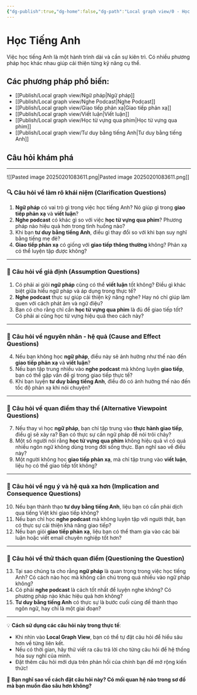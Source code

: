```yaml
---
{"dg-publish":true,"dg-home":false,"dg-path":"Local graph view/0 - Học Tiếng Anh.md","permalink":"/local-graph-view/0-hoc-tieng-anh/","dgPassFrontmatter":true,"updated":"2025-02-01T08:40:57.330+07:00"}
---
```


# Học Tiếng Anh
Việc học tiếng Anh là một hành trình dài và cần sự kiên trì. Có nhiều phương pháp học khác nhau giúp cải thiện từng kỹ năng cụ thể.


## Các phương pháp phổ biến:
- [[Publish/Local graph view/Ngữ pháp\|Ngữ pháp]]
- [[Publish/Local graph view/Nghe Podcast\|Nghe Podcast]]
- [[Publish/Local graph view/Giao tiếp phản xạ\|Giao tiếp phản xạ]]
- [[Publish/Local graph view/Viết luận\|Viết luận]]
- [[Publish/Local graph view/Học từ vựng qua phim\|Học từ vựng qua phim]]
- [[Publish/Local graph view/Tư duy bằng tiếng Anh\|Tư duy bằng tiếng Anh]]


## Câu hỏi khám phá
---
![[Pasted image 20250201083611.png\|Pasted image 20250201083611.png]]
### 🔍 **Câu hỏi về làm rõ khái niệm (Clarification Questions)**

1. **Ngữ pháp** có vai trò gì trong việc học tiếng Anh? Nó giúp gì trong **giao tiếp phản xạ** và **viết luận**?
2. **Nghe podcast** có khác gì so với việc **học từ vựng qua phim**? Phương pháp nào hiệu quả hơn trong tình huống nào?
3. Khi bạn **tư duy bằng tiếng Anh**, điều gì thay đổi so với khi bạn suy nghĩ bằng tiếng mẹ đẻ?
4. **Giao tiếp phản xạ** có giống với **giao tiếp thông thường** không? Phản xạ có thể luyện tập được không?

---

### 🤔 **Câu hỏi về giả định (Assumption Questions)**

1. Có phải ai giỏi **ngữ pháp** cũng có thể **viết luận** tốt không? Điều gì khác biệt giữa hiểu ngữ pháp và áp dụng trong thực tế?
2. **Nghe podcast** thực sự giúp cải thiện kỹ năng nghe? Hay nó chỉ giúp làm quen với cách phát âm và ngữ điệu?
3. Bạn có cho rằng chỉ cần **học từ vựng qua phim** là đủ để giao tiếp tốt? Có phải ai cũng học từ vựng hiệu quả theo cách này?

---

### 🔄 **Câu hỏi về nguyên nhân - hệ quả (Cause and Effect Questions)**

4. Nếu bạn không học **ngữ pháp**, điều này sẽ ảnh hưởng như thế nào đến **giao tiếp phản xạ** và **viết luận**?
5. Nếu bạn tập trung nhiều vào **nghe podcast** mà không luyện **giao tiếp**, bạn có thể gặp vấn đề gì trong giao tiếp thực tế?
6. Khi bạn luyện **tư duy bằng tiếng Anh**, điều đó có ảnh hưởng thế nào đến tốc độ phản xạ khi nói chuyện?

---

### 🔗 **Câu hỏi về quan điểm thay thế (Alternative Viewpoint Questions)**

7. Nếu thay vì học **ngữ pháp**, bạn chỉ tập trung vào **thực hành giao tiếp**, điều gì sẽ xảy ra? Bạn có thực sự cần ngữ pháp để nói trôi chảy?
8. Một số người nói rằng **học từ vựng qua phim** không hiệu quả vì có quá nhiều ngôn ngữ không dùng trong đời sống thực. Bạn nghĩ sao về điều này?
9. Một người không học **giao tiếp phản xạ**, mà chỉ tập trung vào **viết luận**, liệu họ có thể giao tiếp tốt không?

---

### 🔎 **Câu hỏi về ngụ ý và hệ quả xa hơn (Implication and Consequence Questions)**

10. Nếu bạn thành thạo **tư duy bằng tiếng Anh**, liệu bạn có cần phải dịch qua tiếng Việt khi giao tiếp không?
11. Nếu bạn chỉ học **nghe podcast** mà không luyện tập với người thật, bạn có thực sự cải thiện khả năng giao tiếp?
12. Nếu bạn giỏi **giao tiếp phản xạ**, liệu bạn có thể tham gia vào các bài luận hoặc viết email chuyên nghiệp tốt hơn?

---

### 🎯 **Câu hỏi về thử thách quan điểm (Questioning the Question)**

13. Tại sao chúng ta cho rằng **ngữ pháp** là quan trọng trong việc học tiếng Anh? Có cách nào học mà không cần chú trọng quá nhiều vào ngữ pháp không?
14. Có phải **nghe podcast** là cách tốt nhất để luyện nghe không? Có phương pháp nào khác hiệu quả hơn không?
15. **Tư duy bằng tiếng Anh** có thực sự là bước cuối cùng để thành thạo ngôn ngữ, hay chỉ là một giai đoạn?

---

💡 **Cách sử dụng các câu hỏi này trong thực tế**:

- Khi nhìn vào **Local Graph View**, bạn có thể tự đặt câu hỏi để hiểu sâu hơn về từng liên kết.
- Nếu có thời gian, hãy thử viết ra câu trả lời cho từng câu hỏi để hệ thống hóa suy nghĩ của mình.
- Đặt thêm câu hỏi mới dựa trên phản hồi của chính bạn để mở rộng kiến thức!

🚀 **Bạn nghĩ sao về cách đặt câu hỏi này? Có mối quan hệ nào trong sơ đồ mà bạn muốn đào sâu hơn không?**